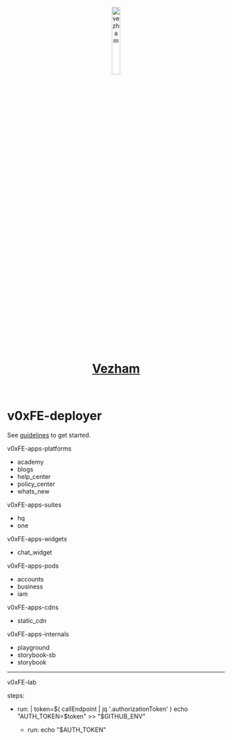 <p align="center">
  <a href="https://vezham.com">
      <img width="20%" src="https://static.cdn.vezham.com/images/logo-black.png" alt="vezham" />
      <h1 align="center">Vezham</h1>
  </a>
</p>
</br>

# v0xFE-deployer

See [guidelines](https://storybook.vezham.com/?path=/docs/guidelines-get-started--overview) to get started.


v0xFE-apps-platforms
- academy
- blogs
- help_center
- policy_center
- whats_new

v0xFE-apps-suites
- hq
- one

v0xFE-apps-widgets
- chat_widget

v0xFE-apps-pods
- accounts
- business
- iam

v0xFE-apps-cdns
- static_cdn

v0xFE-apps-internals
- playground
- storybook-sb
- storybook

----

v0xFE-lab


steps:
  - run: |
      token=$( callEndpoint | jq '.authorizationToken' )
      echo "AUTH_TOKEN=$token" >> "$GITHUB_ENV"

    - run: echo "$AUTH_TOKEN"